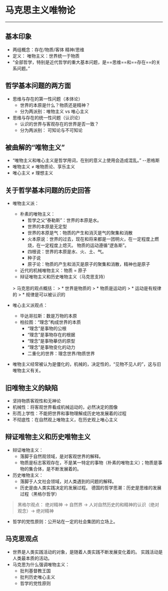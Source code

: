 # 马克思主义唯物论
---
## 基本印象
* 两组概念：存在/物质/客体  精神/思维
* 定义：
唯物主义：世界统一于物质
* “全部哲学，特别是近代哲学的重大基本问题，是==思维==和==存在==的关系问题。”
## 哲学基本问题的两方面
* 思维与存在的第一性问题（本体论）
    * 世界的本原是什么？物质还是精神？
    * 分为两派别：唯物主义 vs 唯心主义
* 思维与存在的统一性问题（认识论）
    * 认识的世界与客观存在的世界是否一致？
    * 分为两派别： 可知论与不可知论
## 被曲解的“唯物主义”
* “唯物主义和唯心主义是哲学用词，在别的意义上使用会造成混乱。” --恩格斯
* 唯物主义 $\ne$ 唯物质论、享乐主义
* 唯心主义 $\ne$ 理想主义
## 关于哲学基本问题的历史回答
* 唯物主义派：
    * 朴素的唯物主义：
        * 哲学之父“泰勒斯”：世界的本原是水。
        * 世界的本原是无定型
        * 世界的本原是气：物质的产生和消灭是气的聚集和消散
        * 火本原说：世界的过去，现在和将来都是一团明火，在一定程度上燃烧，在一定程度上熄灭。
        物质的运动遵循“逻各斯”。
        * 四根说：世界的本原是水、火、土、气。
        * 种子说
        * 原子论：物质的产生和消灭是原子的聚集和消散，精神也是原子
    * 近代的机械唯物主义：物质 = 原子
    * 辩证唯物主义和历史唯物主义（马克思支持）
    <br>
    > 马克思的观点概括：
    > * 世界是物质的
    > * 物质是运动的
    > * 运动是有规律的
    > * 规律是可以被认识的

* 唯心主义派观点：
    * 毕达哥拉斯：数是万物的本原
    * 柏拉图：“理念”构成世界的本质
        * “理念”是事物的公根
        * “理念”是事物存在的根据
        * “理念”是事物摹仿的原型
        * “理念”是事物变化的动力
        * 二重化的世界：理念世界/物质世界
* 唯物主义经常被认为是僵化的，机械的，决定性的，“见物不见人的”，这与旧唯物主义有关。
## 旧唯物主义的缺陷
* 坚持物质客观性和无神论
* 机械性：将客观世界看成机械运动的，必然决定的图像
* 形而上学性：不能把世界和事物理解成历史地发展着的过程
* 不彻底性：在自然观上唯物主义，在历史观上唯心主义
## 辩证唯物主义和历史唯物主义
* 辩证唯物主义：
    * 落脚于自然观领域，是对客观世界的解释。
    * 物质是标志客观存在，不是某一特定的事物（朴素的唯物主义）；物质是事物的集合体，是不断发展着的。
* 历史唯物主义：
    * 落脚于人文社会领域，对人类遇到的问题的解释。
    * 历史是由人类实践决定的发展过程。
德国的哲学思潮：历史是思维的发展过程（黑格尔哲学）
> 黑格尔观点：
> 绝对精神 ->
> 自然界  ->
> 人对自然历史的和精神的认识（绝对观念）-> 绝对精神
* 哲学的党性原则：公开站在一定的社会集团的立场上。
## 马克思观点
* 世界是人类实践活动的对象，是随着人类实践不断发展变化着的。
实践活动是人类最本质的活动。
* 马克思为什么强调唯物主义：
    * 批判基督教王国
    * 批判历史唯心主义
    * 哲学的党性原则